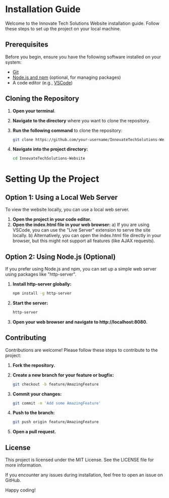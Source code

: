 # Installation Guide

Welcome to the Innovate Tech Solutions Website installation guide. Follow these steps to set up the project on your local machine.

## Prerequisites

Before you begin, ensure you have the following software installed on your system:

- [Git](https://git-scm.com/)
- [Node.js and npm](https://nodejs.org/) (optional, for managing packages)
- A code editor (e.g., [VSCode](https://code.visualstudio.com/))

## Cloning the Repository

1. **Open your terminal**.
2. **Navigate to the directory** where you want to clone the repository.
3. **Run the following command** to clone the repository:

   ```sh
   git clone https://github.com/your-username/InnovateTechSolutions-Website.git
4. **Navigate into the project directory:**

    ```sh
    cd InnovateTechSolutions-Website

# Setting Up the Project
## Option 1: Using a Local Web Server
To view the website locally, you can use a local web server.

1. **Open the project in your code editor.**
2. **Open the index.html file in your web browser:**
a) If you are using VSCode, you can use the "Live Server" extension to serve the site locally.
b) Alternatively, you can open the index.html file directly in your browser, but this might not support all features (like AJAX requests).

## Option 2: Using Node.js (Optional)
If you prefer using Node.js and npm, you can set up a simple web server using packages like "http-server".

1. **Install http-server globally:**

    ```sh
    npm install -g http-server

2. **Start the server:**

    ```sh
    http-server

3. **Open your web browser and navigate to http://localhost:8080.**

## Contributing
Contributions are welcome! Please follow these steps to contribute to the project:

1. **Fork the repository.**

2. **Create a new branch for your feature or bugfix:**

    ```sh
    git checkout -b feature/AmazingFeature

3. **Commit your changes:**

    ```sh
    git commit -m 'Add some AmazingFeature'

4. **Push to the branch:**

    ```sh
    git push origin feature/AmazingFeature

5. **Open a pull request.**

## License
This project is licensed under the MIT License. See the LICENSE file for more information.

If you encounter any issues during installation, feel free to open an issue on GitHub.

Happy coding!
